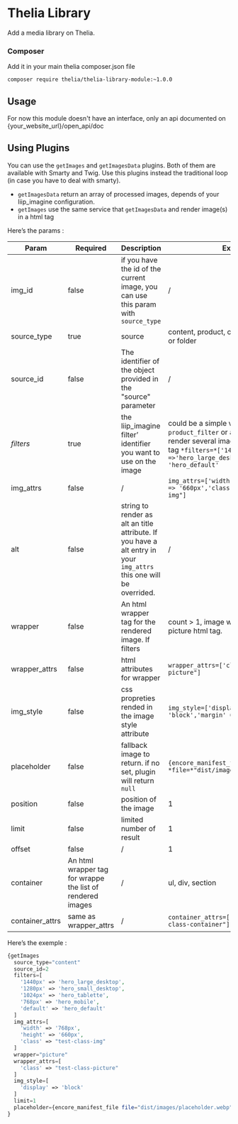 # Thelia Library

Add a media library on Thelia.

### Composer

Add it in your main thelia composer.json file

```
composer require thelia/thelia-library-module:~1.0.0
```

## Usage

For now this module doesn't have an interface, only an api documented on {your_website_url}/open_api/doc


## **Using Plugins**

You can use the `getImages` and `getImagesData`  plugins. Both of them are available with Smarty and Twig. Use this plugins instead the traditional loop (in case you have to deal with smarty).

- `getImagesData` return an array of processed images, depends of your liip_imagine configuration.
- `getImages` use the same service that `getImagesData`  and render image(s) in a html tag

Here’s the params :

| Param | Required | Description | Exemple |
| --- | --- | --- | --- |
| img_id | false | if you have the id of the current image, you can use this param with `source_type` | / |
| source_type | true | source  | content, product, category, library, page or folder |
| source_id | false | The identifier of the object provided in the "source" parameter | / |
| *filters* | true | the liip_imagine filter’ identifier you want to use on the image  | could be a simple value like `product_filter`  or a array, if you want to render several images in a picture html tag `*filters=*['1440px' =>'hero_large_desktop', 'default' => 'hero_default'` |
| img_attrs | false | / | `img_attrs=['width' => '768px','height' => '660px','class' => "test-class-img"]` |
| alt | false | string to render as alt an title attribute. If you have a alt entry in your `img_attrs` this one will be overrided. | / |
| wrapper | false | An html wrapper tag for the rendered image. If filters|count > 1, image will be wrapped by a picture html tag. | “picture” or “figure” or “div” ex. |
| wrapper_attrs | false | html attributes for wrapper | `wrapper_attrs=['class' => "test-class-picture"]` |
| img_style | false | css propreties rended in the image style attribute | `img_style=['display' => 'block','margin' => '10px']` |
| placeholder | false | fallback image to return. if no set, plugin will return `null`  | `{encore_manifest_file *file=*"dist/images/placeholder.webp"}` |
| position | false | position of the image | 1 |
| limit | false | limited number of result | 1 |
| offset | false | / | 1 |
| container | An html wrapper tag for wrappe the list of rendered images | / | ul, div, section |
| container_attrs | same as wrapper_attrs | / | `container_attrs=['class' => "test-class-container"]` |


Here’s the exemple :

```php
{getImages
  source_type="content"
  source_id=2
  filters=[
    '1440px' => 'hero_large_desktop',
    '1280px' => 'hero_small_desktop',
    '1024px' => 'hero_tablette',
    '768px' => 'hero_mobile',
    'default' => 'hero_default'
  ]
  img_attrs=[
    'width' => '768px',
    'height' => '660px',
    'class' => "test-class-img"
  ]
  wrapper="picture"
  wrapper_attrs=[
    'class' => "test-class-picture"
  ]
  img_style=[
    'display' => 'block'
  ]
  limit=1
  placeholder={encore_manifest_file file="dist/images/placeholder.webp"}
}
```
